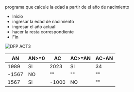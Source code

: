 programa que calcule la edad a partir de el año de nacimiento   
* Inicio
* ingresar la edad de nacimiento
* ingresar el año actual
* hacer la resta correspondiente
* Fin

![DFP ACT3](https://github.com/Alexcairo23/Diagramas-ICI/assets/144750904/c7d3da0a-fa92-4691-93bd-ee66c5e226e2)

<table>
<thead>
	<tr>
		<th>AN</th>
		<th>AN>=0</th>
		<th>AC</th>
		<th>AC>=AN</th>
		<th>AC-AN</th>
	</tr>
</thead>
<tbody>
	<tr>
		<td>1989</td>
		<td>SI</td>
		<td>2023</td>
		<td>SI</td>
		<td>34</td>
	</tr>
		<tr>
		<td>-1567</td>
		<td>NO</td>
		<td>""</td>
		<td>""</td>
		<td>""</td>
	</tr>
	</tr>
		<tr>
		<td>1567</td>
		<td>SI</td>
		<td>-1000</td>
		<td>NO</td>
		<td>""</td>
	</tr>
</tbody>
</table>

